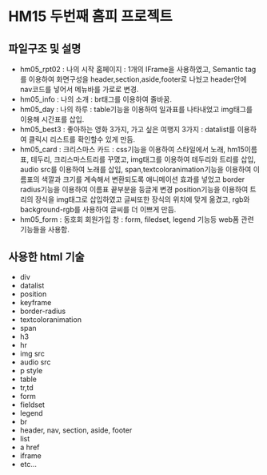 # HM15 두번째 홈피 프로젝트

## 파일구조 및 설명 
- hm05_rpt02 : 나의 시작 홈페이지 : 1개의 IFrame을 사용하였고, Semantic tag를 이용하여 화면구성을 header,section,aside,footer로 나눴고 header안에 nav코드를 넣어서
               메뉴바를 가로로 변경.
- hm05_info : 나의 소개 : br태그를 이용하여 줄바꿈.
- hm05_day : 나의 하루 : table기능을 이용하여 일과표를 나타내었고 img태그를 이용해 시간표를 삽입. 
- hm05_best3 : 좋아하는 영화 3가지, 가고 싶은 여행지 3가지 : datalist를 이용하여 클릭시 리스트를 확인할수 있게 만듬.
- hm05_card : 크리스마스 카드 : css기능을 이용하여 스타일에서 노래, hm15이름표, 테두리, 크리스마스트리를 꾸몄고, img태그를 이용하여 테두리와 트리를 삽입, audio src를 이용하여
              노래를 삽입, span,textcoloranimation기능을 이용하여 이름표의 색깔과 크기를 계속해서 변환되도록 애니메이션 효과를 넣었고 border radius기능을 이용하여 
              이름표 끝부분을 둥글게 변경 position기능을 이용하여 트리의 장식을 img태그로 삽입하였고 글씨또한 장식의 위치에 맞게 옮겼고, rgb와 background-rgb를 사용하여 글씨를
              더 이쁘게 만듬.              
- hm05_form : 동호회 회원가입 창 : form, filedset, legend 기능등 web폼 관련 기능들을 사용함.

## 사용한 html 기술
- div
- datalist
- position
- keyframe
- border-radius
- textcoloranimation
- span
- h3
- hr
- img src
- audio src
- p style
- table
- tr,td
- form
- fieldset
- legend
- br
- header, nav, section, aside, footer 
- list
- a href
- iframe
- etc...

